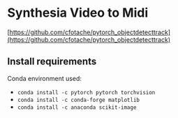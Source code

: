 # Synthesia Video to Midi

[https://github.com/cfotache/pytorch_objectdetecttrack](https://github.com/cfotache/pytorch_objectdetecttrack)

## Install requirements
Conda environment used:

- `conda install -c pytorch pytorch torchvision`
- `conda install -c conda-forge matplotlib`
- `conda install -c anaconda scikit-image`

